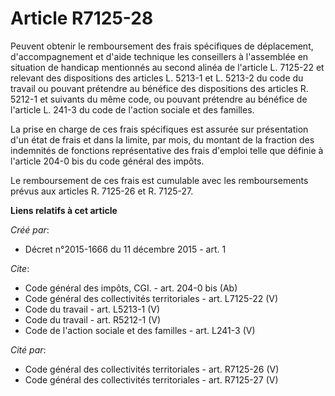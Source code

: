 # Article R7125-28

Peuvent obtenir le remboursement des frais spécifiques de déplacement, d'accompagnement et d'aide technique les conseillers à
l'assemblée en situation de handicap mentionnés au second alinéa de l'article L. 7125-22 et relevant des dispositions des
articles L. 5213-1 et L. 5213-2 du code du travail ou pouvant prétendre au bénéfice des dispositions des articles R. 5212-1
et suivants du même code, ou pouvant prétendre au bénéfice de l'article L. 241-3 du code de l'action sociale et des
familles. 

La prise en charge de ces frais spécifiques est assurée sur présentation d'un état de frais et dans la limite, par mois, du
montant de la fraction des indemnités de fonctions représentative des frais d'emploi telle que définie à l'article 204-0 bis
du code général des impôts. 

Le remboursement de ces frais est cumulable avec les remboursements prévus aux articles R. 7125-26 et R. 7125-27.

**Liens relatifs à cet article**

_Créé par_:

  - Décret n°2015-1666 du 11 décembre 2015 - art. 1

_Cite_:

  - Code général des impôts, CGI. - art. 204-0 bis (Ab)
  - Code général des collectivités territoriales - art. L7125-22 (V)
  - Code du travail - art. L5213-1 (V)
  - Code du travail - art. R5212-1 (V)
  - Code de l'action sociale et des familles - art. L241-3 (V)

_Cité par_:

  - Code général des collectivités territoriales - art. R7125-26 (V)
  - Code général des collectivités territoriales - art. R7125-27 (V)
